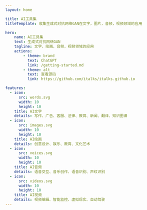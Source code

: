 ```yaml
---
layout: home

title: AI工具集
titleTemplate: 收集生成式对抗网络GAN在文字，图片，音频，视频领域的应用

hero:
    name: AI工具集
    text: 生成式对抗网络GAN
    tagline: 文字，绘画，音频，视频领域的应用
    actions:
        - theme: brand
          text: ChatGPT
          link: /getting-started.md
        - theme: alt
          text: 查看源码
          link: https://github.com/italks/italks.github.io

features:
  - icon:
      src: words.svg
      width: 10
      height: 10
    title: AI文字
    details: 写作、广告、客服、法律、教育、新闻、翻译、知识图谱
  - icon:
      src: images.svg
      width: 10
      height: 10
    title: AI绘画
    details: 创意设计、娱乐、教育、文化艺术 
  - icon:
      src: voices.svg
      width: 10
      height: 10
    title: AI音频
    details: 语音交互、音乐创作、语音识别、声纹识别
  - icon:
      src: videos.svg
      width: 10
      height: 10
    title: AI视频
    details: 视频编辑、智能监控、虚拟现实、自动驾驶
---
```





